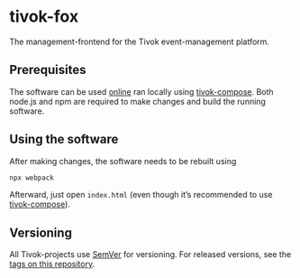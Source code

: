 # tivok-fox
The management-frontend for the Tivok event-management platform.



## Prerequisites

The software can be used [online](https://fox.tivok.projects.pxheller.co/) ran locally using [tivok-compose](https://github.com/hellerphilipp/tivok-compose). Both node.js and npm are required to make changes and build the running software.



## Using the software

After making changes, the software needs to be rebuilt using 

```bash
npx webpack
```

Afterward, just open `index.html` (even though it’s recommended to use  [tivok-compose](https://github.com/hellerphilipp/tivok-compose)).



## Versioning

All Tivok-projects use [SemVer](http://semver.org/) for versioning. For released versions, see the [tags on this repository](https://github.com/hellerphilipp/tivok-fox/releases).
